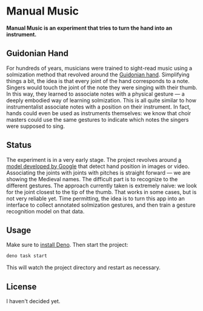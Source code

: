 # Manual Music

**Manual Music is an experiment that tries to turn the hand into an instrument.**


## Guidonian Hand
For hundreds of years, musicians were trained to sight-read music using a solmization method that revolved around the [Guidonian hand](https://en.wikipedia.org/wiki/Guidonian_hand). Simplifying things a bit, the idea is that every joint of the hand corresponds to a note. Singers would touch the joint of the note they were singing with their thumb. In this way, they learned to associate notes with a physical gesture — a deeply embodied way of learning solmization. This is all quite similar to how instrumentalist associate notes with a position on their instrument. In fact, hands could even be used as instruments themselves: we know that choir masters could use the same gestures to indicate which notes the singers were supposed to sing.


## Status

The experiment is in a very early stage. The project revolves around [a model developed by Google](https://ai.google.dev/edge/mediapipe/solutions/vision/hand_landmarker) that detect hand position in images or video. Associating the joints with joints with pitches is straight forward — we are showing the Medieval names. The difficult part is to recognize to the different gestures. The approach currently taken is extremely naive: we look for the joint closest to the tip of the thumb. That works in some cases, but is not very reliable yet. Time permitting, the idea is to turn this app into an interface to collect annotated solmization gestures, and then train a gesture recognition model on that data.


## Usage

Make sure to [install Deno](https://deno.land/manual/getting_started/installation). Then start the project:

```sh
deno task start
```

This will watch the project directory and restart as necessary.

## License

I haven't decided yet. 
